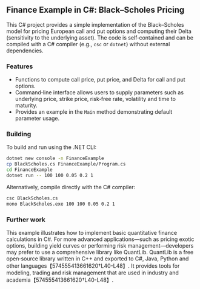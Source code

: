 ## Finance Example in C#: Black–Scholes Pricing

This C# project provides a simple implementation of the Black–Scholes
model for pricing European call and put options and computing their
Delta (sensitivity to the underlying asset). The code is self‑contained
and can be compiled with a C# compiler (e.g., `csc` or `dotnet`)
without external dependencies.

### Features

* Functions to compute call price, put price, and Delta for call and
  put options.
* Command‑line interface allows users to supply parameters such as
  underlying price, strike price, risk‑free rate, volatility and time
  to maturity.
* Provides an example in the `Main` method demonstrating default
  parameter usage.

### Building

To build and run using the .NET CLI:

```sh
dotnet new console -n FinanceExample
cp BlackScholes.cs FinanceExample/Program.cs
cd FinanceExample
dotnet run -- 100 100 0.05 0.2 1
```

Alternatively, compile directly with the C# compiler:

```sh
csc BlackScholes.cs
mono BlackScholes.exe 100 100 0.05 0.2 1
```

### Further work

This example illustrates how to implement basic quantitative finance
calculations in C#. For more advanced applications—such as pricing
exotic options, building yield curves or performing risk
management—developers may prefer to use a comprehensive library like
QuantLib. QuantLib is a free open‑source library written in C++ and
exported to C#, Java, Python and other languages【574555413661620†L40-L48】. It
provides tools for modeling, trading and risk management that are used
in industry and academia【574555413661620†L40-L48】.
